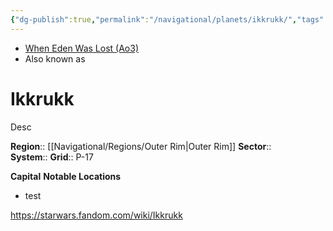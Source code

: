 ```yaml
---
{"dg-publish":true,"permalink":"/navigational/planets/ikkrukk/","tags":["map","outerrim","retraining","planet","unfinished"]}
---
```


- [When Eden Was Lost (Ao3)](https://archiveofourown.org/works/19334440/chapters/45992584)
- Also known as 
# Ikkrukk
Desc

**Region**::  [[Navigational/Regions/Outer Rim\|Outer Rim]]
**Sector**::  
**System**::
**Grid**::  P-17

**Capital**
**Notable Locations**
- test

https://starwars.fandom.com/wiki/Ikkrukk